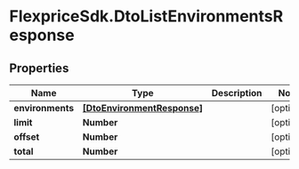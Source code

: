 # FlexpriceSdk.DtoListEnvironmentsResponse

## Properties

Name | Type | Description | Notes
------------ | ------------- | ------------- | -------------
**environments** | [**[DtoEnvironmentResponse]**](DtoEnvironmentResponse.md) |  | [optional] 
**limit** | **Number** |  | [optional] 
**offset** | **Number** |  | [optional] 
**total** | **Number** |  | [optional] 


